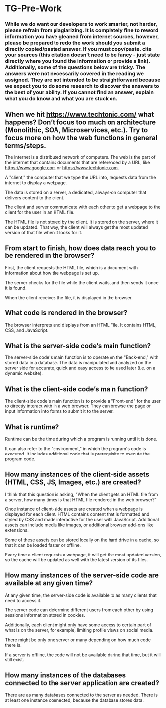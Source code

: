 # TG-Pre-Work

### While we do want our developers to work smarter, not harder, please refrain from plagiarizing.  It is completely fine to reword information you have gleaned from internet sources, however, please be prepared to redo the work should you submit a directly copied/pasted answer.  If you must copy/paste, cite your sources (this citation doesn't need to be fancy - just state directly where you found the information or provide a link).  Additionally, some of the questions below are tricky.  The answers were not necessarily covered in the reading we assigned.  They are not intended to be straightforward because we expect you to do some research to discover the answers to the best of your ability.  If you cannot find an answer, explain what you do know and what you are stuck on.  

## When we hit https://www.techtonic.com/ what happens? Don’t focus too much on architecture (Monolithic, SOA, Microservices, etc.). Try to focus more on how the web functions in general terms/steps.

The internet is a distributed network of computers. The web is the part of the internet that contains documents that are referenced by a URL, like https://www.google.com or https://www.techtonic.com.

A "client," the computer that we type the URL into, requests data from the internet to display a webpage.

The data is stored on a server, a dedicated, always-on computer that delivers content to the client.

The client and server communicate with each other to get a webpage to the client for the user in an HTML file.

The HTML file is not stored by the client. It is stored on the server, where it can be updated. That way, the client will always get the most updated version of that file when it looks for it.

## From start to finish, how does data reach you to be rendered in the browser?

First, the client requests the HTML file, which is a document with information about how the webpage is set up.

The server checks for the file while the client waits, and then sends it once it is found.

When the client receives the file, it is displayed in the browser.

## What code is rendered in the browser?

The browser interprets and displays from an HTML File. It contains HTML, CSS, and JavaScript.

## What is the server-side code’s main function?

The server-side code's main function is to operate on the "Back-end," with stored data in a database. The data is manipulated and analyzed on the server side for accurate, quick and easy access to be used later (i.e. on a dynamic website).

## What is the client-side code’s main function?

The client-side code's main function is to provide a "Front-end" for the user to directly interact with in a web browser. They can browse the page or input information into forms to submit it to the server.

## What is runtime?

Runtime can be the time during which a program is running until it is done.

It can also refer to the "environment," in which the program's code is executed. It includes additional code that is prerequisite to execute the program code.

## How many instances of the client-side assets (HTML, CSS, JS, Images, etc.) are created?

I think that this question is asking, "When the client gets an HTML file from a server, how many times is that HTML file rendered in the web browser?"

Once instance of client-side assets are created when a webpage is displayed for each client. HTML contains content that is formatted and styled by CSS and made interactive for the user with JavaScript. Additional assets can include media like images, or additional browser add-ons like extensions.

Some of these assets can be stored locally on the hard drive in a cache, so that it can be loaded faster or offline.

Every time a client requests a webpage, it will get the most updated version, so the cache will be updated as well with the latest version of its files.

## How many instances of the server-side code are available at any given time?

At any given time, the server-side code is available to as many clients that need to access it.

The server code can determine different users from each other by using sessions information stored in cookies.

Additionally, each client might only have some access to certain part of what is on the server, for example, limiting profile views on social media.

There might be only one server or many depending on how much code there is.

If a server is offline, the code will not be available during that time, but it will still exist.

## How many instances of the databases connected to the server application are created?

There are as many databases connected to the server as needed. There is at least one instance connected, because the database stores data.
